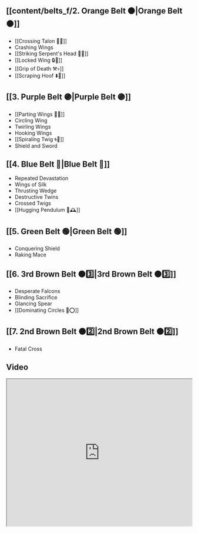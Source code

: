 ## [[content/belts_f/2. Orange Belt 🟠|Orange Belt 🟠]]

- [[Crossing Talon 🔀🦅]]
- Crashing Wings
- [[Striking Serpent's Head 🎳🐍]]
- [[Locked Wing 🔒🪽]]
- [[Grip of Death ⚒️💀]]
- [[Scraping Hoof ⬇️🐎]]

## [[3. Purple Belt 🟣|Purple Belt 🟣]]

- [[Parting Wings 🥳🪽]]
- Circling Wing
- Twirling Wings
- Hooking Wings
- [[Spiraling Twig 🌀🌿]]
- Shield and Sword
## [[4. Blue Belt 🔵|Blue Belt 🔵]]

- Repeated Devastation
- Wings of Silk
- Thrusting Wedge
- Destructive Twins
- Crossed Twigs
- [[Hugging Pendulum 🤗🕰️]]

## [[5. Green Belt 🟢|Green Belt 🟢]]

- Conquering Shield
- Raking Mace
## [[6. 3rd Brown Belt 🟤3️⃣|3rd Brown Belt 🟤3️⃣]]

- Desperate Falcons
- Blinding Sacrifice
- Glancing Spear
- [[Dominating Circles 💪⭕]]

## [[7. 2nd Brown Belt 🟤2️⃣|2nd Brown Belt 🟤2️⃣]]

- Fatal Cross

## Video

<iframe src="https://www.youtube.com/embed/qSijhi8u3as" width="100%" height="400"></iframe>